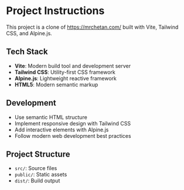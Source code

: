 # Project Instructions

This project is a clone of https://mrchetan.com/ built with Vite, Tailwind CSS, and Alpine.js.

## Tech Stack

- **Vite**: Modern build tool and development server
- **Tailwind CSS**: Utility-first CSS framework
- **Alpine.js**: Lightweight reactive framework
- **HTML5**: Modern semantic markup

## Development

- Use semantic HTML structure
- Implement responsive design with Tailwind CSS
- Add interactive elements with Alpine.js
- Follow modern web development best practices

## Project Structure

- `src/`: Source files
- `public/`: Static assets
- `dist/`: Build output
